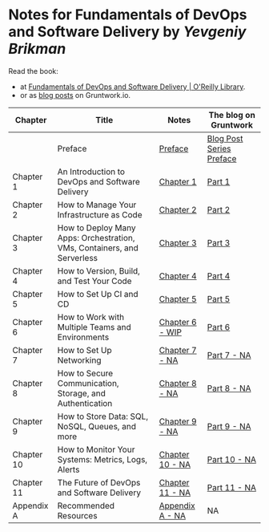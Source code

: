 # Notes for **Fundamentals of DevOps and Software Delivery** by _Yevgeniy Brikman_

Read the book:

- at [Fundamentals of DevOps and Software Delivery | O'Reilly Library](https://learning.oreilly.com/library/view/fundamentals-of-devops/9781098174583).
- or as [blog posts](https://www.gruntwork.io/fundamentals-of-devops) on Gruntwork.io.

| Chapter    | Title                                                                   | Notes                             | The blog on Gruntwork                                                                                            |
| ---------- | ----------------------------------------------------------------------- | --------------------------------- | ---------------------------------------------------------------------------------------------------------------- |
|            | Preface                                                                 | [Preface](/preface.md)            | [Blog Post Series Preface](https://www.gruntwork.io/fundamentals-of-devops)                                      |
| Chapter 1  | An Introduction to DevOps and Software Delivery                         | [Chapter 1](/chap-01.md)          | [Part 1](https://www.gruntwork.io/fundamentals-of-devops/introduction-to-devops-and-software-delivery)           |
| Chapter 2  | How to Manage Your Infrastructure as Code                               | [Chapter 2](/chap-02.md)          | [Part 2](https://www.gruntwork.io/fundamentals-of-devops/how-to-manage-your-infrastructure-as-code)              |
| Chapter 3  | How to Deploy Many Apps: Orchestration, VMs, Containers, and Serverless | [Chapter 3](/chap-03.md)          | [Part 3](https://www.gruntwork.io/fundamentals-of-devops/deploying-apps-orchestration-vms-containers-serverless) |
| Chapter 4  | How to Version, Build, and Test Your Code                               | [Chapter 4](/chap-04.md)          | [Part 4](https://www.gruntwork.io/fundamentals-of-devops/testing-your-systems)                                   |
| Chapter 5  | How to Set Up CI and CD                                                 | [Chapter 5](/chap-05.md)          | [Part 5](https://www.gruntwork.io/fundamentals-of-devops/setup-ci-cd)                                            |
| Chapter 6  | How to Work with Multiple Teams and Environments                        | [Chapter 6 - WIP](/chap-06.md)    | [Part 6](https://www.gruntwork.io/fundamentals-of-devops/work-with-teams-and-environments)                       |
| Chapter 7  | How to Set Up Networking                                                | [Chapter 7 - NA](/chap-07.md)     | [Part 7 - NA]()                                                                                                  |
| Chapter 8  | How to Secure Communication, Storage, and Authentication                | [Chapter 8 - NA](/chap-08.md)     | [Part 8 - NA]()                                                                                                  |
| Chapter 9  | How to Store Data: SQL, NoSQL, Queues, and more                         | [Chapter 9 - NA](/chap-09.md)     | [Part 9 - NA]()                                                                                                  |
| Chapter 10 | How to Monitor Your Systems: Metrics, Logs, Alerts                      | [Chapter 10 - NA](/chap-10.md)    | [Part 10 - NA]()                                                                                                 |
| Chapter 11 | The Future of DevOps and Software Delivery                              | [Chapter 11 - NA](/chap-11.md)    | [Part 11 - NA]()                                                                                                 |
| Appendix A | Recommended Resources                                                   | [Appendix A - NA](/appendix-a.md) | NA                                                                                                               |
